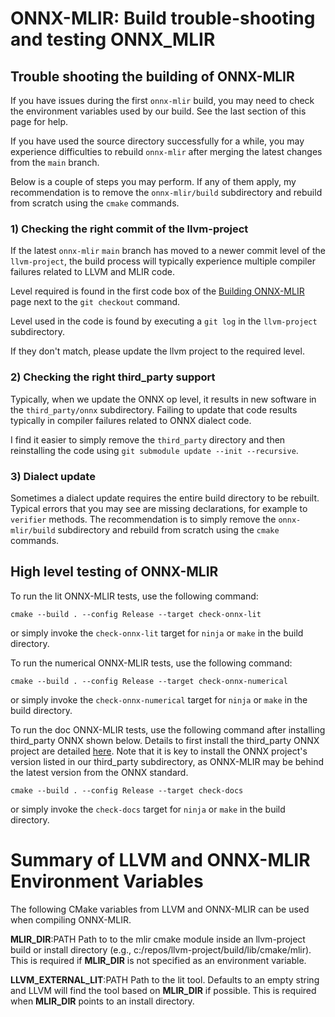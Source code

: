 <!--- SPDX-License-Identifier: Apache-2.0 -->

# ONNX-MLIR: Build trouble-shooting and testing ONNX_MLIR

## Trouble shooting the building of ONNX-MLIR

If you have issues during the first `onnx-mlir` build, you may need to check the environment variables used by our build. See the last section of this page for help.

If you have used the source directory successfully for a while, you may experience difficulties to rebuild `onnx-mlir` after merging the latest changes from the `main` branch.

Below is a couple of steps you may perform. If any of them apply, my recommendation is to remove the `onnx-mlir/build` subdirectory and rebuild from scratch using the `cmake` commands.

### 1) Checking the right commit of the llvm-project

If the latest `onnx-mlir` `main` branch has moved to a newer commit level of the `llvm-project`, the build process will typically experience multiple compiler failures related to LLVM and MLIR code.

Level required is found in the first code box of the [Building ONNX-MLIR](BuildOnLinuxOSX.md#mlir) page next to the `git checkout` command.

Level used in the code is found by executing a `git log` in the `llvm-project` subdirectory.

If they don't match, please update the llvm project to the required level.

### 2) Checking the right third_party support

Typically, when we update the ONNX op level, it results in new software in the `third_party/onnx` subdirectory. Failing to update that code results typically in compiler failures related to ONNX dialect code.

I find it easier to simply remove the `third_party` directory and then reinstalling the code using `git submodule update --init --recursive`.

### 3) Dialect update

Sometimes a dialect update requires the entire build directory to be rebuilt. Typical errors that you may see are missing declarations, for example to `verifier` methods. The recommendation is to simply remove the `onnx-mlir/build` subdirectory and rebuild from scratch using the `cmake` commands.

## High level testing of ONNX-MLIR

To run the lit ONNX-MLIR tests, use the following command:

[same-as-file]: <> ({"ref": "utils/check-onnx-mlir.cmd", "skip-ref": 1})
```shell
cmake --build . --config Release --target check-onnx-lit
```
or simply invoke the `check-onnx-lit` target for `ninja` or `make` in the build directory.

To run the numerical ONNX-MLIR tests, use the following command:

[same-as-file]: <> ({"ref": "utils/check-onnx-numerical.cmd", "skip-ref": 1})
```shell
cmake --build . --config Release --target check-onnx-numerical
```
or simply invoke the `check-onnx-numerical` target for `ninja` or `make` in the build directory.

To run the doc ONNX-MLIR tests, use the following command after installing third_party ONNX shown below. Details to first install the third_party ONNX project are detailed [here](BuildONNX.md). Note that it is key to install the ONNX project's version listed in our third_party subdirectory, as ONNX-MLIR may be behind the latest version from the ONNX standard.

[same-as-file]: <> ({"ref": "utils/check-docs.cmd", "skip-ref": 1})
```shell
cmake --build . --config Release --target check-docs
```
or simply invoke the `check-docs` target for `ninja` or `make` in the build directory.

# Summary of LLVM and ONNX-MLIR Environment Variables

The following CMake variables from LLVM and ONNX-MLIR can be used when compiling ONNX-MLIR.

**MLIR_DIR**:PATH
  Path to to the mlir cmake module inside an llvm-project build or install directory (e.g., c:/repos/llvm-project/build/lib/cmake/mlir).
  This is required if **MLIR_DIR** is not specified as an environment variable.

**LLVM_EXTERNAL_LIT**:PATH
  Path to the lit tool. Defaults to an empty string and LLVM will find the tool based on **MLIR_DIR** if possible.
  This is required when **MLIR_DIR** points to an install directory.

